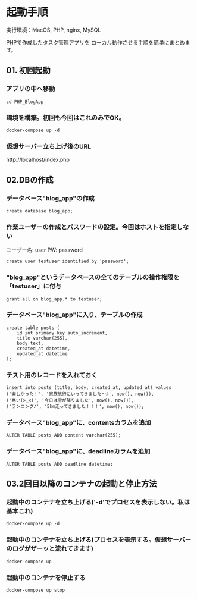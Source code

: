 # 起動手順
実行環境：MacOS, PHP, nginx, MySQL

PHPで作成したタスク管理アプリを
ローカル動作させる手順を簡単にまとめます。


## 01. 初回起動
### アプリの中へ移動
```
cd PHP_BlogApp
```

### 環境を構築。初回も今回はこれのみでOK。
```
docker-compose up -d
```

### 仮想サーバー立ち上げ後のURL
http://localhost/index.php



## 02.DBの作成
### データベース"blog_app"の作成
```
create database blog_app;
```

### 作業ユーザーの作成とパスワードの設定。今回はホストを指定しない
ユーザー名: user
PW: password
```
create user testuser identified by 'password';
```

### "blog_app"というデータベースの全てのテーブルの操作権限を「testuser」に付与
```
grant all on blog_app.* to testuser;
```

### データベース"blog_app"に入り、テーブルの作成
```
create table posts (
    id int primary key auto_increment,
    title varchar(255),
    body text,
    created_at datetime,
    updated_at datetime
);
```

### テスト用のレコードを入れておく
```
insert into posts (title, body, created_at, updated_at) values
('楽しかった！', '家族旅行にいってきました〜♪', now(), now()),
('寒い(>_<)', '今日は雪が降りました', now(), now()),
('ランニング♪', '5km走ってきました！！！', now(), now());
```

### データベース"blog_app"に、contentsカラムを追加
```
ALTER TABLE posts ADD content varchar(255);
```

### データベース"blog_app"に、deadlineカラムを追加
```
ALTER TABLE posts ADD deadline datetime;
```





## 03.2回目以降のコンテナの起動と停止方法
### 起動中のコンテナを立ち上げる('-d'でプロセスを表示しない。私は基本これ)
```
docker-compose up -d
```

### 起動中のコンテナを立ち上げる(プロセスを表示する。仮想サーバーのログがザーッと流れてきます)
```
docker-compose up
```

### 起動中のコンテナを停止する
```
docker-compose up stop
```